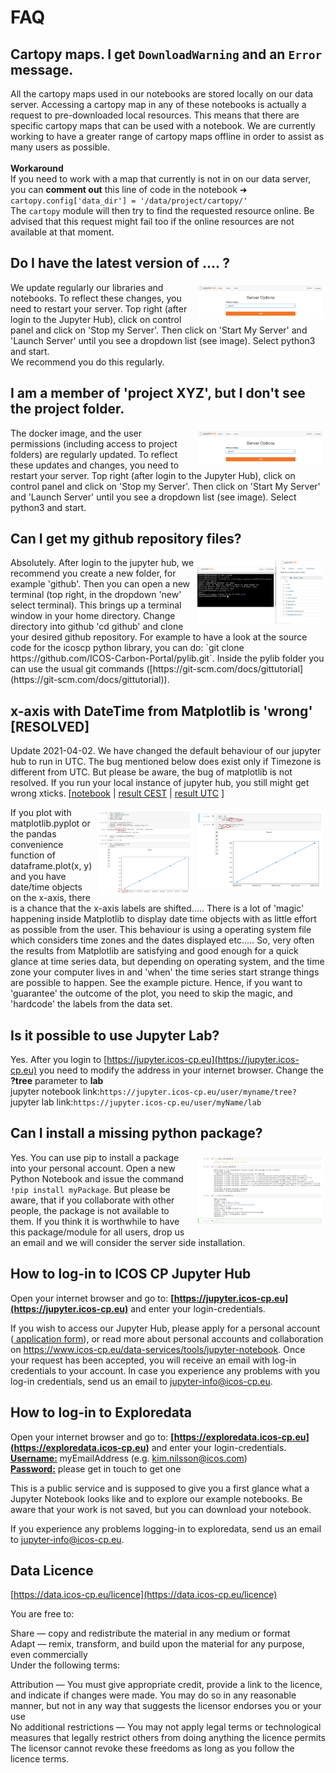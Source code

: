 # FAQ

## Cartopy maps. I get `DownloadWarning` and an `Error` message.
All the cartopy maps used in our notebooks are stored locally on our data server. Accessing a 
cartopy map in any of these notebooks is actually a request to pre-downloaded local resources. 
This means that there are specific cartopy maps that can be used with a notebook. We are 
currently working to have a greater range of cartopy maps offline in order to assist as many users 
as possible.<br><br>
**Workaround**<br>
If you need to work with a map that currently is not in on our data server, you 
can **comment out** this line of code in the notebook &#10140;
`cartopy.config['data_dir'] = '/data/project/cartopy/'`  
The `cartopy` module will then try to find the requested resource online. Be advised that this 
request might fail too if the online resources are not available at that moment.

## Do I have the latest version of .... ?
<a href="../img/launch.png" target=_blank>
<img style="float: right; padding: 5px" src="../img/launch.png" width="200" align="right"/></a>
We update regularly our libraries and notebooks. To reflect these changes, you need to restart 
your server. Top right (after login to the Jupyter Hub), click on control panel and click on 
'Stop my Server'. Then click on 'Start My Server' and 'Launch Server' until you see a dropdown 
list (see image). Select python3 and start.<br>
We recommend you do this regularly.

## I am a member of 'project XYZ', but I don't see the project folder.
<a href="../img/launch.png" target=_blank>
<img style="float: right; padding: 5px" src="../img/launch.png" width="200" align="right"/></a>
The docker image, and the user permissions (including access to project folders) are regularly 
updated. To reflect these updates and changes, you need to restart your server. Top right 
(after login to the Jupyter Hub), click on control panel and click on 'Stop my Server'. Then 
click on 'Start My Server' and 'Launch Server' until you see a dropdown list (see image). 
Select python3 and start.

## Can I get my github repository files?
<a href="../img/git.png" target=_blank>
<img style="float: right; padding: 5px" src="../img/git.png" width="200" align="right"/></a>
Absolutely. After login to the jupyter hub, we recommend you create a new folder, for example 
'github'. Then you can open a new terminal (top right, in the dropdown 'new' select terminal). 
This brings up a terminal window in your home directory. Change directory into github 'cd 
github' and clone your desired github repository. For example to have a look at the source code 
for the icoscp python library, you can do: 
`git clone https://github.com/ICOS-Carbon-Portal/pylib.git`. Inside the pylib folder you can 
use the usual git commands 
([https://git-scm.com/docs/gittutorial](https://git-scm.com/docs/gittutorial)).

## x-axis with DateTime from Matplotlib is 'wrong' [RESOLVED] 
Update 2021-04-02. We have changed the default behaviour of our jupyter hub to run in UTC. The 
bug mentioned below does exist only if Timezone is different from UTC. But please be aware, the 
bug of matplotlib is not resolved. If you run your local instance of jupyter hub, you still 
might get wrong xticks. 
[<a href="../files/mpl_bug_timezone.ipynb">notebook</a> |
<a href="../files/mpl_bug_timezone_CEST.pdf">result CEST</a> |
<a href="../files/mpl_bug_timezone_UTC.pdf">result UTC</a> ]

<a href="../img/xaxis_man.png" target=_blank>
<img style="float: right; padding: 5px" src="../img/xaxis_man.png" width="200" align="right"/>
<a href="../img/xaxis.png" target=_blank>
<img style="float: centre; padding: 5px" src="../img/xaxis.png" width="150" align="right"/></a>
If you plot with matplotlib.pyplot or the pandas convenience function of dataframe.plot(x, y) 
and you have date/time objects on the x-axis, there is a chance that the x-axis labels are 
shifted..... There is a lot of 'magic' happening inside Matplotlib to display date time objects 
with as little effort as possible from the user. This behaviour is using a operating system 
file which considers time zones and the dates displayed etc..... So, very often the results 
from Matplotlib are satisfying and good enough for a quick glance at time series data, but 
depending on operating system, and the time zone your computer lives in and 'when' the time 
series start strange things are possible to happen. See the example picture. Hence, if you want 
to 'guarantee' the outcome of the plot, you need to skip the magic, and 'hardcode' the labels 
from the data set. 

## Is it possible to use Jupyter Lab?
Yes. After you login to [https://jupyter.icos-cp.eu](https://jupyter.icos-cp.eu) you need to 
modify the address in your internet browser. Change the **?tree** parameter to **lab**<br>
jupyter notebook link:`https://jupyter.icos-cp.eu/user/myname/tree?`<br>
jupyter lab link:`https://jupyter.icos-cp.eu/user/myName/lab`<br>


## Can I install a missing python package?

<a href="../img/installpkg.png" target=_blank>
<img style="float: right; padding: 5px" src="../img/installpkg.png" width="200" align="right"/>
</a>

Yes. You can use pip to install a package into your personal account.
Open a new Python Notebook and issue the command `!pip install myPackage`. But please be aware, 
that if you collaborate with other people, the package is not available to them. If you think 
it is worthwhile to have this package/module for all users, drop us an email and we will 
consider the server side installation.

## How to log-in to ICOS CP Jupyter Hub
Open your internet browser and go to: 
<b>[https://jupyter.icos-cp.eu](https://jupyter.icos-cp.eu)</b> and enter your login-credentials.

If you wish to access our Jupyter Hub, please apply for a personal account 
(<a href="https://www.icos-cp.eu/jupyter-personal-account-application" target="_blank">
application form</a>), or read more about personal accounts and collaboration on 
<a href="https://www.icos-cp.eu/data-services/tools/jupyter-notebook">
https://www.icos-cp.eu/data-services/tools/jupyter-notebook</a>. Once your request has been 
accepted, you will receive an email with log-in credentials to your account. In case you 
experience any problems with you log-in credentials, send us an email to jupyter-info@icos-cp.eu. 

## How to log-in to Exploredata
Open your internet browser and go to: 
<b>[https://exploredata.icos-cp.eu](https://exploredata.icos-cp.eu)</b> and enter your 
login-credentials.<br>
<b><u>Username:</b></u> myEmailAddress (e.g. kim.nilsson@icos.com)<br>
<b><u>Password:</b></u> please get in touch to get one

This is a public service and is supposed to give you a first glance what a Jupyter Notebook 
looks like and to explore our example notebooks. Be aware that your work is not saved, but you 
can download your notebook. 

If you experience any problems logging-in to exploredata, send us an email to 
jupyter-info@icos-cp.eu. 

## Data Licence
[https://data.icos-cp.eu/licence](https://data.icos-cp.eu/licence)

You are free to:

Share — copy and redistribute the material in any medium or format<br>
Adapt — remix, transform, and build upon the material for any purpose, even commercially<br>
Under the following terms:

Attribution — You must give appropriate credit, provide a link to the licence, and indicate if 
changes were made. You may do so in any reasonable manner, but not in any way that suggests the 
licensor endorses you or your use<br>
No additional restrictions — You may not apply legal terms or technological measures that 
legally restrict others from doing anything the licence permits<br>
The licensor cannot revoke these freedoms as long as you follow the licence terms.
